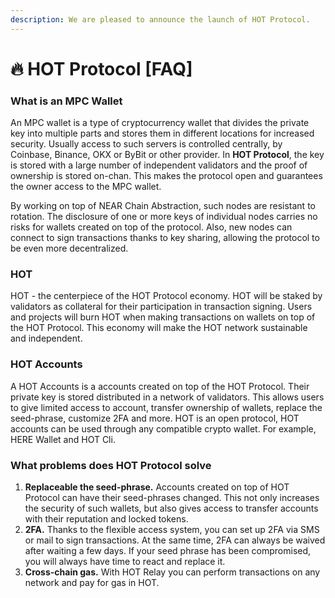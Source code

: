 ```yaml
---
description: We are pleased to announce the launch of HOT Protocol.
---
```


# 🔥 HOT Protocol \[FAQ]

### What is an MPC Wallet

An MPC wallet is a type of cryptocurrency wallet that divides the private key into multiple parts and stores them in different locations for increased security. Usually access to such servers is controlled centrally, by Coinbase, Binance, OKX or ByBit or other provider. In **HOT Protocol**, the key is stored with a large number of independent validators and the proof of ownership is stored on-chan. This makes the protocol open and guarantees the owner access to the MPC wallet.

By working on top of NEAR Chain Abstraction, such nodes are resistant to rotation. The disclosure of one or more keys of individual nodes carries no risks for wallets created on top of the protocol. Also, new nodes can connect to sign transactions thanks to key sharing, allowing the protocol to be even more decentralized.

### HOT

HOT - the centerpiece of the HOT Protocol economy. HOT will be staked by validators as collateral for their participation in transaction signing. Users and projects will burn HOT when making transactions on wallets on top of the HOT Protocol. This economy will make the HOT network sustainable and independent.

### HOT Accounts

A HOT Accounts is a accounts created on top of the HOT Protocol. Their private key is stored distributed in a network of validators. This allows users to give limited access to account, transfer ownership of wallets, replace the seed-phrase, customize 2FA and more. HOT is an open protocol, HOT accounts can be used through any compatible crypto wallet. For example, HERE Wallet and HOT Cli.

### What problems does HOT Protocol solve

1. **Replaceable the seed-phrase.** Accounts created on top of HOT Protocol can have their seed-phrases changed. This not only increases the security of such wallets, but also gives access to transfer accounts with their reputation and locked tokens.
2. **2FA.** Thanks to the flexible access system, you can set up 2FA via SMS or mail to sign transactions. At the same time, 2FA can always be waived after waiting a few days. If your seed phrase has been compromised, you will always have time to react and replace it.
3. **Cross-chain gas.** With HOT Relay you can perform transactions on any network and pay for gas in HOT.



